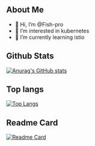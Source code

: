 ## About Me
- 👋 Hi, I’m @Fish-pro
- 👀 I’m interested in kubernetes
- 🌱 I’m currently learning istio


## Github Stats

[![Anurag's GitHub stats](https://github-readme-stats.vercel.app/api?username=Fish-pro&count_private=true&show_icons=true)](https://github.com/anuraghazra/github-readme-stats)


## Top langs
[![Top Langs](https://github-readme-stats.vercel.app/api/top-langs/?username=Fish-pro)](https://github.com/anuraghazra/github-readme-stats)

## Readme Card
[![Readme Card](https://github-readme-stats.vercel.app/api/pin/?username=Fish-pro&repo=application)](https://github.com/anuraghazra/github-readme-stats)
